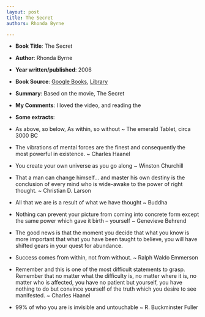 ```yaml
---
layout: post
title: The Secret
authors: Rhonda Byrne

---
```


- **Book Title**: The Secret
- **Author**: Rhonda Byrne
- **Year written/published**: 2006
- **Book Source**: [Google Books](http://books.google.com/books?id=tJ94IAAACAAJ&dq=the+secret), [Library](http://catalogue.nlb.gov.sg/cgi-bin/cw_cgi?fullRecord+14028+3002+13153400+2+1)
- **Summary**: Based on the movie, The Secret
- **My Comments**: I loved the video, and reading the
- **Some extracts**:

- As above, so below, As within, so without ~ The emerald Tablet, circa 3000 BC
- The vibrations of mental forces are the finest and consequently the most powerful in existence. ~ Charles Haanel
- You create your own universe as you go along ~ Winston Churchill
- That a man can change himself… and master his own destiny is the conclusion of every mind who is wide-awake to the power of right thought. ~ Christian D. Larson
- All that we are is a result of what we have thought ~ Buddha
- Nothing can prevent your picture from coming into concrete form except the same power which gave it birth – yourself ~ Genevieve Behrend
- The good news is that the moment you decide that what you know is more important that what you have been taught to believe, you will have shifted gears in your quest for abundance.
- Success comes from within, not from without. ~ Ralph Waldo Emmerson
- Remember and this is one of the most difficult statements to grasp. Remember that no matter what the difficulty is, no matter where it is, no matter who is affected, you have no patient but yourself, you have nothing to do but convince yourself of the truth which you desire to see manifested. ~ Charles Haanel
- 99% of who you are is invisible and untouchable ~ R. Buckminster Fuller
